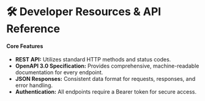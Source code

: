 # 🛠️ Developer Resources & API Reference

#### Core Features

* **REST API:** Utilizes standard HTTP methods and status codes.
* **OpenAPI 3.0 Specification:** Provides comprehensive, machine-readable documentation for every endpoint.
* **JSON Responses:** Consistent data format for requests, responses, and error handling.
* **Authentication:** All endpoints require a Bearer token for secure access.
